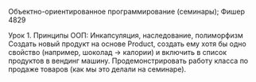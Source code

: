 Объектно-ориентированное программирование (семинары); Фишер 4829

Урок 1. Принципы ООП: Инкапсуляция, наследование, полиморфизм
Создать новый продукт на основе Product, создать ему хотя бы одно свойство
(например, шоколад -> калории) и включить в список продуктов в вендинг машину.
Продемонстрировать работу класса по продаже товаров (как мы это делали на семинаре).
